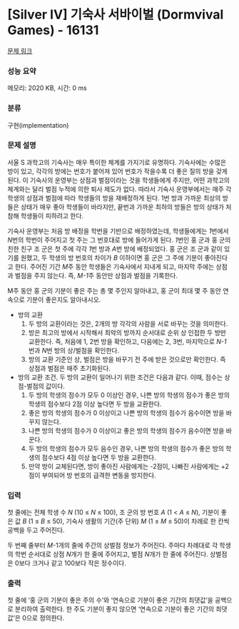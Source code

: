 # [Silver IV] 기숙사 서바이벌 (Dormvival Games) - 16131 

[문제 링크](https://www.acmicpc.net/problem/16131) 

### 성능 요약

메모리: 2020 KB, 시간: 0 ms

### 분류

구현(implementation)

### 문제 설명

<p>서울 S 과학고의 기숙사는 매우 특이한 체계를 가지기로 유명하다. 기숙사에는 수많은 방이 있고, 각각의 방에는 번호가 붙어져 있어 번호가 작을수록 더 좋은 질의 방을 갖게 된다. 이 기숙사의 운영부는 상점과 벌점이라는 것을 학생들에게 주지만, 어떤 과학고의 체계와는 달리 벌점 누적에 의한 퇴사 제도가 없다. 따라서 기숙사 운영부에서는 매주 각 학생의 상점과 벌점에 따라 학생들의 방을 재배정하게 된다. 1번 방과 가까운 최상의 방들은 상태가 매우 좋아 학생들이 바라지만, 끝번과 가까운 최하의 방들은 방의 상태가 처참해 학생들이 피하려고 한다.</p>

<p>기숙사 운영부는 처음 방 배정을 학번을 기반으로 배정하였는데, 학생들에게는 <em>1</em>번에서 <em>N</em>번의 학번이 주어지고 첫 주는 그 번호대로 방에 들어가게 된다. <em>1</em>번인 홍 군과 홍 군의 친한 친구 조 군은 첫 주에 각각 <em>1</em>번 방과 <em>A</em>번 방에 배정되었다. 홍 군은 조 군과 같이 있기를 원했고, 두 학생의 방 번호의 차이가 <em>B</em> 이하이면 홍 군은 그 주에 기분이 좋아진다고 한다. 주어진 기간 <em>M</em>주 동안 학생들은 기숙사에서 지내게 되고, 마지막 주에는 상점과 벌점을 주지 않는다. 즉, <em>M-1</em>주 동안만 상점과 벌점을 기록한다.</p>

<p>M주 동안 홍 군의 기분이 좋은 주는 총 몇 주인지 알아내고, 홍 군이 최대 몇 주 동안 연속으로 기분이 좋은지도 알아내시오.</p>

<ul>
	<li>방의 교환
	<ol>
		<li>두 방의 교환이라는 것은, 2개의 방 각각의 사람을 서로 바꾸는 것을 의미한다.</li>
		<li>방은 최고의 방에서 시작해서 최악의 방까지 순서대로 순위 상 인접한 두 방만 교환한다. 즉, 처음에 1, 2번 방을 확인하고, 다음에는 2, 3번, 마지막으로 <em>N-1</em>번과 <em>N</em>번 방의 상/벌점을 확인한다.</li>
		<li>방의 교환 기준인 상, 벌점은 방을 바꾸기 전 주에 받은 것으로만 확인한다. 즉 상점과 벌점은 매주 초기화된다.</li>
	</ol>
	</li>
	<li>방의 교환 조건. 두 방의 교환이 일어나기 위한 조건은 다음과 같다. 이때, 점수는 상점-벌점의 값이다.
	<ol>
		<li>두 방의 학생의 점수가 모두 0 이상인 경우, 나쁜 방의 학생의 점수가 좋은 방의 학생의 점수보다 2점 이상 높다면 두 방을 교환한다.</li>
		<li>좋은 방의 학생의 점수가 0 이상이고 나쁜 방의 학생의 점수가 음수이면 방을 바꾸지 않는다.</li>
		<li>나쁜 방의 학생의 점수가 0 이상이고 좋은 방의 학생의 점수가 음수이면 방을 바꾼다.</li>
		<li>두 방의 학생의 점수가 모두 음수인 경우, 나쁜 방의 학생의 점수가 좋은 방의 학생의 점수보다 4점 이상 높다면 두 방을 교환한다.</li>
		<li>만약 방이 교체된다면, 방이 좋아진 사람에게는 -2점이, 나빠진 사람에게는 +2점이 부여되어 방 번호의 급격한 변동을 방지한다.</li>
	</ol>
	</li>
</ul>

### 입력 

 <p>첫 줄에는 전체 학생 수 <em>N</em> (10 ≤ <em>N</em> ≤ 100), 조 군의 방 번호 <em>A</em> (1 <<em> A</em> ≤ <em>N</em>), 기분이 좋은 값 <em>B </em>(1 ≤ <em>B</em> ≤ 50), 기숙사 생활의 기간(주 단위) <em>M</em> (1 ≤ <em>M</em> ≤ 50)이 차례로 한 칸씩 공백을 두고 주어진다.  </p>

<p>두 번째 줄부터 <em>M</em>-1개의 줄에 주간의 상벌점 정보가 주어진다. 주마다 차례대로 각 학생의 학번 순서대로 상점 <em>N</em>개가 한 줄에 주어지고, 벌점 <em>N</em>개가 한 줄에 주어진다. 상벌점은 0보다 크거나 같고 100보다 작은 정수이다.</p>

### 출력 

 <p>첫 줄에 ‘홍 군의 기분이 좋은 주의 수’와 ‘연속으로 기분이 좋은 기간의 최댓값’을 공백으로 분리하여 출력한다. 한 주도 기분이 좋지 않으면 ‘연속으로 기분이 좋은 기간의 최댓값’은 0으로 정의한다.</p>

